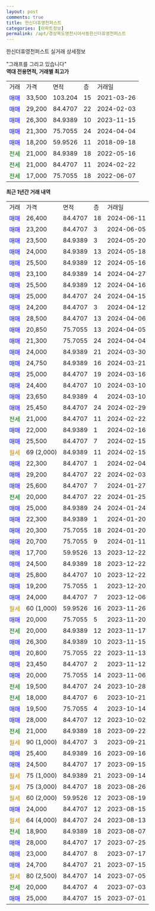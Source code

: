 ```yaml
---
layout: post
comments: true
title: 한신더휴영천퍼스트
categories: [아파트정보]
permalink: /apt/경상북도영천시야사동한신더휴영천퍼스트
---
```


한신더휴영천퍼스트 실거래 상세정보

<script type="text/javascript">
  google.charts.load('current', {'packages':['line', 'corechart']});
  google.charts.setOnLoadCallback(drawChart);

  function drawChart() {
    var data = new google.visualization.DataTable();
    data.addColumn('date', '거래일');
    data.addColumn('number', "매매");
    data.addColumn('number', "전세");
    data.addColumn('number', "전매");

    data.addRows([[new Date(Date.parse("2024-06-11")), 26400, null, null], [new Date(Date.parse("2024-06-05")), 23200, null, null], [new Date(Date.parse("2024-05-20")), 23500, null, null], [new Date(Date.parse("2024-05-18")), 24000, null, null], [new Date(Date.parse("2024-05-16")), 25500, null, null], [new Date(Date.parse("2024-04-27")), 23100, null, null], [new Date(Date.parse("2024-04-16")), 25500, null, null], [new Date(Date.parse("2024-04-15")), 25000, null, null], [new Date(Date.parse("2024-04-12")), 24200, null, null], [new Date(Date.parse("2024-04-06")), 28500, null, null], [new Date(Date.parse("2024-04-05")), 20850, null, null], [new Date(Date.parse("2024-04-04")), 21300, null, null], [new Date(Date.parse("2024-03-30")), 24000, null, null], [new Date(Date.parse("2024-03-21")), 24750, null, null], [new Date(Date.parse("2024-03-16")), 25000, null, null], [new Date(Date.parse("2024-03-10")), 24400, null, null], [new Date(Date.parse("2024-03-10")), 23650, null, null], [new Date(Date.parse("2024-02-29")), 25450, null, null], [new Date(Date.parse("2024-02-22")), null, 21000, null], [new Date(Date.parse("2024-02-16")), 22000, null, null], [new Date(Date.parse("2024-02-15")), 25500, null, null], [new Date(Date.parse("2024-02-15")), null, null, null], [new Date(Date.parse("2024-02-04")), 22300, null, null], [new Date(Date.parse("2024-02-03")), 29200, null, null], [new Date(Date.parse("2024-01-27")), 25600, null, null], [new Date(Date.parse("2024-01-25")), null, 20000, null], [new Date(Date.parse("2024-01-24")), 25000, null, null], [new Date(Date.parse("2024-01-20")), 22300, null, null], [new Date(Date.parse("2024-01-20")), 20300, null, null], [new Date(Date.parse("2024-01-11")), 20700, null, null], [new Date(Date.parse("2023-12-22")), 17700, null, null], [new Date(Date.parse("2023-12-22")), 24500, null, null], [new Date(Date.parse("2023-12-22")), 25800, null, null], [new Date(Date.parse("2023-12-20")), 19200, null, null], [new Date(Date.parse("2023-12-06")), 24000, null, null], [new Date(Date.parse("2023-11-26")), null, null, null], [new Date(Date.parse("2023-11-20")), 20000, null, null], [new Date(Date.parse("2023-11-17")), null, 20000, null], [new Date(Date.parse("2023-11-15")), 26300, null, null], [new Date(Date.parse("2023-11-13")), 20800, null, null], [new Date(Date.parse("2023-11-12")), 23450, null, null], [new Date(Date.parse("2023-11-06")), 20000, null, null], [new Date(Date.parse("2023-10-28")), null, 19500, null], [new Date(Date.parse("2023-10-21")), null, 18000, null], [new Date(Date.parse("2023-10-14")), 19500, null, null], [new Date(Date.parse("2023-10-02")), 28000, null, null], [new Date(Date.parse("2023-09-22")), null, 21000, null], [new Date(Date.parse("2023-09-21")), null, null, null], [new Date(Date.parse("2023-09-16")), 25400, null, null], [new Date(Date.parse("2023-09-15")), 24500, null, null], [new Date(Date.parse("2023-09-14")), null, null, null], [new Date(Date.parse("2023-08-26")), null, null, null], [new Date(Date.parse("2023-08-19")), null, null, null], [new Date(Date.parse("2023-08-15")), 24000, null, null], [new Date(Date.parse("2023-08-13")), null, null, null], [new Date(Date.parse("2023-08-07")), null, 18900, null], [new Date(Date.parse("2023-07-25")), 28000, null, null], [new Date(Date.parse("2023-07-17")), 23000, null, null], [new Date(Date.parse("2023-07-15")), 24700, null, null], [new Date(Date.parse("2023-07-05")), null, null, null], [new Date(Date.parse("2023-07-03")), null, 20000, null], [new Date(Date.parse("2023-07-01")), 25000, null, null]]);

    var options = {
      hAxis: {
        format: 'yyyy/MM/dd'
      },    
      lineWidth: 0,
      pointsVisible: true,    
      title: '최근 1년간 유형별 실거래가 분포',
      legend: { position: 'bottom' }
    };

    var formatter = new google.visualization.NumberFormat({pattern:'###,###'} );
    formatter.format(data, 1);
    formatter.format(data, 2);
    
    setTimeout(function() {
        var chart = new google.visualization.LineChart(document.getElementById('columnchart_material'));
        chart.draw(data, (options));
        document.getElementById('loading').style.display = 'none';
    }, 200);
  }
</script>


<div id="loading" style="z-index:20; display: block; margin-left: 0px">"그래프를 그리고 있습니다"</div>
<div id="columnchart_material" style="width: 95%; margin-left: 0px; display: block"></div>
<!-- contents start -->
<b>역대 전용면적, 거래별 최고가</b>
<table class="sortable">
    <tr>
      <td>거래</td>
      <td>가격</td>
      <td>면적</td>
      <td>층</td>
      <td>거래일</td>
    </tr>
        <tr>
          <td><a style="color: blue">매매</a></td>
          <td>33,500</td>
          <td>103.204</td>
          <td>15</td>
          <td>2021-03-26</td>
        </tr>            <tr>
          <td><a style="color: blue">매매</a></td>
          <td>29,200</td>
          <td>84.4707</td>
          <td>22</td>
          <td>2024-02-03</td>
        </tr>            <tr>
          <td><a style="color: blue">매매</a></td>
          <td>26,300</td>
          <td>84.9389</td>
          <td>10</td>
          <td>2023-11-15</td>
        </tr>            <tr>
          <td><a style="color: blue">매매</a></td>
          <td>21,300</td>
          <td>75.7055</td>
          <td>24</td>
          <td>2024-04-04</td>
        </tr>            <tr>
          <td><a style="color: blue">매매</a></td>
          <td>18,200</td>
          <td>59.9526</td>
          <td>11</td>
          <td>2018-09-18</td>
        </tr>        
        <tr>
              <td><a style="color: darkgreen">전세</a></td>
              <td>21,000</td>
              <td>84.9389</td>
              <td>18</td>
              <td>2022-05-16</td>
            </tr>            <tr>
              <td><a style="color: darkgreen">전세</a></td>
              <td>21,000</td>
              <td>84.4707</td>
              <td>11</td>
              <td>2024-02-22</td>
            </tr>            <tr>
              <td><a style="color: darkgreen">전세</a></td>
              <td>17,000</td>
              <td>75.7055</td>
              <td>18</td>
              <td>2022-06-07</td>
            </tr>        
    
</table>

<b>최근 1년간 거래 내역</b>

<table class="sortable">
    <tr>
      <td>거래</td>
      <td>가격</td>
      <td>면적</td>
      <td>층</td>
      <td>거래일</td>
    </tr>
    <tr>
      <td><a style="color: blue">매매</a></td>
      <td>26,400</td>
      <td>84.4707</td>
      <td>18</td>
      <td>2024-06-11</td>
    </tr>          <tr>
      <td><a style="color: blue">매매</a></td>
      <td>23,200</td>
      <td>84.4707</td>
      <td>3</td>
      <td>2024-06-05</td>
    </tr>          <tr>
      <td><a style="color: blue">매매</a></td>
      <td>23,500</td>
      <td>84.9389</td>
      <td>3</td>
      <td>2024-05-20</td>
    </tr>          <tr>
      <td><a style="color: blue">매매</a></td>
      <td>24,000</td>
      <td>84.9389</td>
      <td>13</td>
      <td>2024-05-18</td>
    </tr>          <tr>
      <td><a style="color: blue">매매</a></td>
      <td>25,500</td>
      <td>84.9389</td>
      <td>12</td>
      <td>2024-05-16</td>
    </tr>          <tr>
      <td><a style="color: blue">매매</a></td>
      <td>23,100</td>
      <td>84.9389</td>
      <td>14</td>
      <td>2024-04-27</td>
    </tr>          <tr>
      <td><a style="color: blue">매매</a></td>
      <td>25,500</td>
      <td>84.9389</td>
      <td>12</td>
      <td>2024-04-16</td>
    </tr>          <tr>
      <td><a style="color: blue">매매</a></td>
      <td>25,000</td>
      <td>84.4707</td>
      <td>24</td>
      <td>2024-04-15</td>
    </tr>          <tr>
      <td><a style="color: blue">매매</a></td>
      <td>24,200</td>
      <td>84.4707</td>
      <td>3</td>
      <td>2024-04-12</td>
    </tr>          <tr>
      <td><a style="color: blue">매매</a></td>
      <td>28,500</td>
      <td>84.4707</td>
      <td>13</td>
      <td>2024-04-06</td>
    </tr>          <tr>
      <td><a style="color: blue">매매</a></td>
      <td>20,850</td>
      <td>75.7055</td>
      <td>13</td>
      <td>2024-04-05</td>
    </tr>          <tr>
      <td><a style="color: blue">매매</a></td>
      <td>21,300</td>
      <td>75.7055</td>
      <td>24</td>
      <td>2024-04-04</td>
    </tr>          <tr>
      <td><a style="color: blue">매매</a></td>
      <td>24,000</td>
      <td>84.9389</td>
      <td>21</td>
      <td>2024-03-30</td>
    </tr>          <tr>
      <td><a style="color: blue">매매</a></td>
      <td>24,750</td>
      <td>84.9389</td>
      <td>16</td>
      <td>2024-03-21</td>
    </tr>          <tr>
      <td><a style="color: blue">매매</a></td>
      <td>25,000</td>
      <td>84.4707</td>
      <td>19</td>
      <td>2024-03-16</td>
    </tr>          <tr>
      <td><a style="color: blue">매매</a></td>
      <td>24,400</td>
      <td>84.4707</td>
      <td>10</td>
      <td>2024-03-10</td>
    </tr>          <tr>
      <td><a style="color: blue">매매</a></td>
      <td>23,650</td>
      <td>84.9389</td>
      <td>4</td>
      <td>2024-03-10</td>
    </tr>          <tr>
      <td><a style="color: blue">매매</a></td>
      <td>25,450</td>
      <td>84.4707</td>
      <td>24</td>
      <td>2024-02-29</td>
    </tr>          <tr>
      <td><a style="color: darkgreen">전세</a></td>
      <td>21,000</td>
      <td>84.4707</td>
      <td>11</td>
      <td>2024-02-22</td>
    </tr>          <tr>
      <td><a style="color: blue">매매</a></td>
      <td>22,000</td>
      <td>84.9389</td>
      <td>1</td>
      <td>2024-02-16</td>
    </tr>          <tr>
      <td><a style="color: blue">매매</a></td>
      <td>25,500</td>
      <td>84.4707</td>
      <td>7</td>
      <td>2024-02-15</td>
    </tr>          <tr>
      <td><a style="color: darkgoldenrod">월세</a></td>
      <td>69 (2,000)</td>
      <td>84.9389</td>
      <td>11</td>
      <td>2024-02-15</td>
    </tr>          <tr>
      <td><a style="color: blue">매매</a></td>
      <td>22,300</td>
      <td>84.4707</td>
      <td>1</td>
      <td>2024-02-04</td>
    </tr>          <tr>
      <td><a style="color: blue">매매</a></td>
      <td>29,200</td>
      <td>84.4707</td>
      <td>22</td>
      <td>2024-02-03</td>
    </tr>          <tr>
      <td><a style="color: blue">매매</a></td>
      <td>25,600</td>
      <td>84.4707</td>
      <td>7</td>
      <td>2024-01-27</td>
    </tr>          <tr>
      <td><a style="color: darkgreen">전세</a></td>
      <td>20,000</td>
      <td>84.4707</td>
      <td>22</td>
      <td>2024-01-25</td>
    </tr>          <tr>
      <td><a style="color: blue">매매</a></td>
      <td>25,000</td>
      <td>84.9389</td>
      <td>24</td>
      <td>2024-01-24</td>
    </tr>          <tr>
      <td><a style="color: blue">매매</a></td>
      <td>22,300</td>
      <td>84.9389</td>
      <td>1</td>
      <td>2024-01-20</td>
    </tr>          <tr>
      <td><a style="color: blue">매매</a></td>
      <td>20,300</td>
      <td>75.7055</td>
      <td>18</td>
      <td>2024-01-20</td>
    </tr>          <tr>
      <td><a style="color: blue">매매</a></td>
      <td>20,700</td>
      <td>75.7055</td>
      <td>9</td>
      <td>2024-01-11</td>
    </tr>          <tr>
      <td><a style="color: blue">매매</a></td>
      <td>17,700</td>
      <td>59.9526</td>
      <td>13</td>
      <td>2023-12-22</td>
    </tr>          <tr>
      <td><a style="color: blue">매매</a></td>
      <td>24,500</td>
      <td>84.9389</td>
      <td>18</td>
      <td>2023-12-22</td>
    </tr>          <tr>
      <td><a style="color: blue">매매</a></td>
      <td>25,800</td>
      <td>84.4707</td>
      <td>10</td>
      <td>2023-12-22</td>
    </tr>          <tr>
      <td><a style="color: blue">매매</a></td>
      <td>19,200</td>
      <td>75.7055</td>
      <td>1</td>
      <td>2023-12-20</td>
    </tr>          <tr>
      <td><a style="color: blue">매매</a></td>
      <td>24,000</td>
      <td>84.4707</td>
      <td>7</td>
      <td>2023-12-06</td>
    </tr>          <tr>
      <td><a style="color: darkgoldenrod">월세</a></td>
      <td>60 (1,000)</td>
      <td>59.9526</td>
      <td>16</td>
      <td>2023-11-26</td>
    </tr>          <tr>
      <td><a style="color: blue">매매</a></td>
      <td>20,000</td>
      <td>75.7055</td>
      <td>5</td>
      <td>2023-11-20</td>
    </tr>          <tr>
      <td><a style="color: darkgreen">전세</a></td>
      <td>20,000</td>
      <td>84.9389</td>
      <td>12</td>
      <td>2023-11-17</td>
    </tr>          <tr>
      <td><a style="color: blue">매매</a></td>
      <td>26,300</td>
      <td>84.9389</td>
      <td>10</td>
      <td>2023-11-15</td>
    </tr>          <tr>
      <td><a style="color: blue">매매</a></td>
      <td>20,800</td>
      <td>75.7055</td>
      <td>22</td>
      <td>2023-11-13</td>
    </tr>          <tr>
      <td><a style="color: blue">매매</a></td>
      <td>23,450</td>
      <td>84.4707</td>
      <td>2</td>
      <td>2023-11-12</td>
    </tr>          <tr>
      <td><a style="color: blue">매매</a></td>
      <td>20,000</td>
      <td>75.7055</td>
      <td>14</td>
      <td>2023-11-06</td>
    </tr>          <tr>
      <td><a style="color: darkgreen">전세</a></td>
      <td>19,500</td>
      <td>84.4707</td>
      <td>24</td>
      <td>2023-10-28</td>
    </tr>          <tr>
      <td><a style="color: darkgreen">전세</a></td>
      <td>18,000</td>
      <td>84.4707</td>
      <td>6</td>
      <td>2023-10-21</td>
    </tr>          <tr>
      <td><a style="color: blue">매매</a></td>
      <td>19,500</td>
      <td>75.7055</td>
      <td>4</td>
      <td>2023-10-14</td>
    </tr>          <tr>
      <td><a style="color: blue">매매</a></td>
      <td>28,000</td>
      <td>84.4707</td>
      <td>12</td>
      <td>2023-10-02</td>
    </tr>          <tr>
      <td><a style="color: darkgreen">전세</a></td>
      <td>21,000</td>
      <td>84.9389</td>
      <td>18</td>
      <td>2023-09-22</td>
    </tr>          <tr>
      <td><a style="color: darkgoldenrod">월세</a></td>
      <td>90 (1,000)</td>
      <td>84.4707</td>
      <td>3</td>
      <td>2023-09-21</td>
    </tr>          <tr>
      <td><a style="color: blue">매매</a></td>
      <td>25,400</td>
      <td>84.9389</td>
      <td>16</td>
      <td>2023-09-16</td>
    </tr>          <tr>
      <td><a style="color: blue">매매</a></td>
      <td>24,500</td>
      <td>84.4707</td>
      <td>17</td>
      <td>2023-09-15</td>
    </tr>          <tr>
      <td><a style="color: darkgoldenrod">월세</a></td>
      <td>75 (1,000)</td>
      <td>84.9389</td>
      <td>21</td>
      <td>2023-09-14</td>
    </tr>          <tr>
      <td><a style="color: darkgoldenrod">월세</a></td>
      <td>75 (3,000)</td>
      <td>84.4707</td>
      <td>18</td>
      <td>2023-08-26</td>
    </tr>          <tr>
      <td><a style="color: darkgoldenrod">월세</a></td>
      <td>60 (2,000)</td>
      <td>59.9526</td>
      <td>12</td>
      <td>2023-08-19</td>
    </tr>          <tr>
      <td><a style="color: blue">매매</a></td>
      <td>24,000</td>
      <td>84.4707</td>
      <td>12</td>
      <td>2023-08-15</td>
    </tr>          <tr>
      <td><a style="color: darkgoldenrod">월세</a></td>
      <td>64 (4,000)</td>
      <td>84.4707</td>
      <td>24</td>
      <td>2023-08-13</td>
    </tr>          <tr>
      <td><a style="color: darkgreen">전세</a></td>
      <td>18,900</td>
      <td>84.9389</td>
      <td>18</td>
      <td>2023-08-07</td>
    </tr>          <tr>
      <td><a style="color: blue">매매</a></td>
      <td>28,000</td>
      <td>84.4707</td>
      <td>17</td>
      <td>2023-07-25</td>
    </tr>          <tr>
      <td><a style="color: blue">매매</a></td>
      <td>23,000</td>
      <td>84.4707</td>
      <td>8</td>
      <td>2023-07-17</td>
    </tr>          <tr>
      <td><a style="color: blue">매매</a></td>
      <td>24,700</td>
      <td>84.4707</td>
      <td>21</td>
      <td>2023-07-15</td>
    </tr>          <tr>
      <td><a style="color: darkgoldenrod">월세</a></td>
      <td>80 (2,500)</td>
      <td>84.4707</td>
      <td>14</td>
      <td>2023-07-05</td>
    </tr>          <tr>
      <td><a style="color: darkgreen">전세</a></td>
      <td>20,000</td>
      <td>84.4707</td>
      <td>4</td>
      <td>2023-07-03</td>
    </tr>          <tr>
      <td><a style="color: blue">매매</a></td>
      <td>25,000</td>
      <td>84.4707</td>
      <td>15</td>
      <td>2023-07-01</td>
    </tr>      </table>
<!-- contents end -->    

